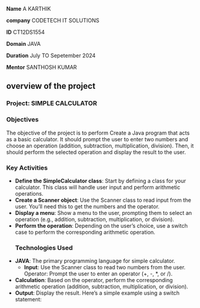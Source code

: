 **Name** A KARTHIK

**company** CODETECH IT SOLUTIONS

**ID** CT12DS1554

**Domain** JAVA

**Duration** July TO Sepetember 2024

**Mentor** SANTHOSH KUMAR


## overview of the project

### Project: SIMPLE CALCULATOR

### Objectives
The objective of the project is to perform Create a Java program that acts as a basic calculator. It should prompt the user to
enter two numbers and choose an operation (addition, subtraction, multiplication,
division). Then, it should perform the selected operation and display the result to the
user.

### Key Activities
- **Define the SimpleCalculator class**: Start by defining a class for your calculator. This class will handle user input and perform arithmetic operations.
- **Create a Scanner object**: Use the Scanner class to read input from the user. You’ll need this to get the numbers and the operator.
- **Display a menu**: Show a menu to the user, prompting them to select an operation (e.g., addition, subtraction, multiplication, or division).
- **Perform the operation**: Depending on the user’s choice, use a switch case to perform the corresponding arithmetic operation.
  ### Technologies Used
- **JAVA**: The primary programming language for simple calculator.
  - **Input**: Use the Scanner class to read two numbers from the user.
Operator: Prompt the user to enter an operator (+, -, *, or /).
- **Calculation**: Based on the operator, perform the corresponding arithmetic operation (addition, subtraction, multiplication, or division).
- **Output**: Display the result.
Here’s a simple example using a switch statement:

